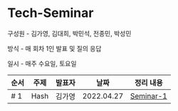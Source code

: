 # **Tech-Seminar**

구성원 - 김가영, 김대희, 박민석, 전종민, 박성민


방식 - 매 회차 1인 발표 및 질의 응답


일시 - 매주 수요일, 토요일


| 순서 | 주제 |      발표자      |    날짜    | 정리 내용 |
| :-------- | :-----------------: | :--------------: | :--------: | --------- |
| # 1  | Hash | 김가영 | 2022.04.27 | [Seminar-1](https://github.com/cs-breaker/Tech-Seminar/blob/main/Contents/20220427-Seminar-1.md) |

